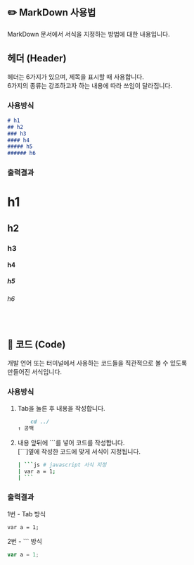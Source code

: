 ## **:pencil2: MarkDown 사용법**
MarkDown 문서에서 서식을 지정하는 방법에 대한 내용입니다.
## **헤더 (Header)**
헤더는 6가지가 있으며, 제목을 표시할 때 사용합니다.<br>
6가지의 종류는 강조하고자 하는 내용에 따라 쓰임이 달라집니다.

### **사용방식**
```markdown
# h1
## h2
### h3
#### h4
##### h5
###### h6
```
### **출력결과**
# h1
## h2
### h3
#### h4
##### h5
###### h6

<br>

## **:tophat: 코드 (Code)**
개발 언어 또는 터미널에서 사용하는 코드들을 직관적으로 볼 수 있도록<br>
만들어진 서식입니다.
### **사용방식**
1. Tab을 눌른 후 내용을 작성합니다.
    ```markdown
        cd ../
    ↑ 공백
    ```
2. 내용 앞뒤에 \```를 넣어 코드를 작성합니다.<br>
[```]옆에 작성한 코드에 맞게 서식이 지정됩니다.
    ```bash
    | ```js # javascript 서식 지정
    | var a = 1;
    | ```
    ```
### **출력결과**
1번 - Tab 방식

    var a = 1;
2번 - \``` 방식
```js
var a = 1;
```